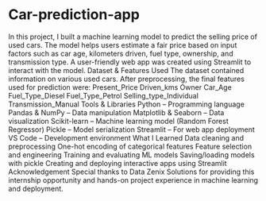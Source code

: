 # Car-prediction-app
In this project, I built a machine learning model to predict the selling price of used cars. The model helps users estimate a fair price based on input factors such as car age, kilometers driven, fuel type, ownership, and transmission type. A user-friendly web app was created using Streamlit to interact with the model.
Dataset & Features Used
The dataset contained information on various used cars. After preprocessing, the final features used for prediction were:
Present_Price
Driven_kms
Owner
Car_Age
Fuel_Type_Diesel
Fuel_Type_Petrol
Selling_type_Individual
Transmission_Manual
Tools & Libraries
Python – Programming language
Pandas & NumPy – Data manipulation
Matplotlib & Seaborn – Data visualization
Scikit-learn – Machine learning model (Random Forest Regressor)
Pickle – Model serialization
Streamlit – For web app deployment
VS Code – Development environment
What I Learned
Data cleaning and preprocessing
One-hot encoding of categorical features
Feature selection and engineering
Training and evaluating ML models
Saving/loading models with pickle
Creating and deploying interactive apps using Streamlit
Acknowledgement
Special thanks to Data Zenix Solutions for providing this internship opportunity and hands-on project experience in machine learning and deployment.

